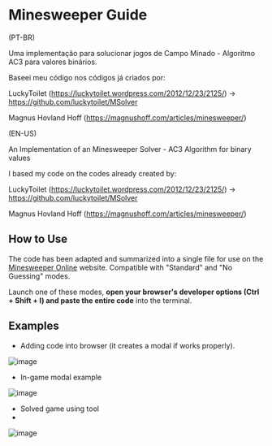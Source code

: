 # Minesweeper Guide

(PT-BR)

Uma implementação para solucionar jogos de Campo Minado - Algoritmo AC3 para valores binários.

Baseei meu código nos códigos já criados por:

LuckyToilet (https://luckytoilet.wordpress.com/2012/12/23/2125/) -> https://github.com/luckytoilet/MSolver

Magnus Hovland Hoff (https://magnushoff.com/articles/minesweeper/)


(EN-US)

An Implementation of an Minesweeper Solver - AC3 Algorithm for binary values

I based my code on the codes already created by:

LuckyToilet (https://luckytoilet.wordpress.com/2012/12/23/2125/) -> https://github.com/luckytoilet/MSolver

Magnus Hovland Hoff (https://magnushoff.com/articles/minesweeper/)

## How to Use 

The code has been adapted and summarized into a single file for use on the <a href="https://minesweeper.online">Minesweeper Online</a> website. Compatible with "Standard" and "No Guessing" modes.

Launch one of these modes, **open your browser's developer options (Ctrl + Shift + I) and paste the entire code** into the terminal.

## Examples
- Adding code into browser (it creates a modal if works properly).

![image](https://github.com/pedrovitorsilva/MinesweeperGuide/assets/85745442/40c5c4b9-9520-4f29-a3be-dcec34a55765)

- In-game modal example

![image](https://github.com/pedrovitorsilva/MinesweeperGuide/assets/85745442/09a506e9-20bb-4011-92c4-04a316ce5524)

- Solved game using tool
- 
![image](https://github.com/pedrovitorsilva/MinesweeperGuide/assets/85745442/ec717de7-d813-4164-b1bd-e95ba6f8f6d8)
